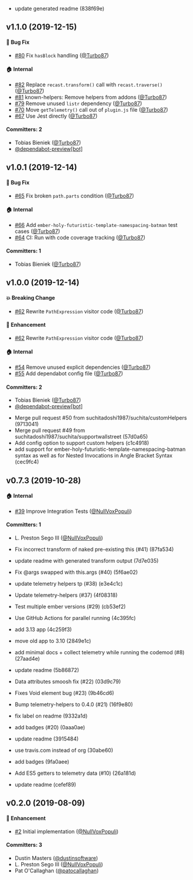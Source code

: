 * update generated readme (838f69e)

## v1.1.0 (2019-12-15)

#### :bug: Bug Fix
* [#80](https://github.com/ember-codemods/ember-no-implicit-this-codemod/pull/80) Fix `hasBlock` handling ([@Turbo87](https://github.com/Turbo87))

#### :house: Internal
* [#82](https://github.com/ember-codemods/ember-no-implicit-this-codemod/pull/82) Replace `recast.transform()` call with `recast.traverse()` ([@Turbo87](https://github.com/Turbo87))
* [#81](https://github.com/ember-codemods/ember-no-implicit-this-codemod/pull/81) known-helpers: Remove helpers from addons ([@Turbo87](https://github.com/Turbo87))
* [#79](https://github.com/ember-codemods/ember-no-implicit-this-codemod/pull/79) Remove unused `listr` dependency ([@Turbo87](https://github.com/Turbo87))
* [#70](https://github.com/ember-codemods/ember-no-implicit-this-codemod/pull/70) Move `getTelemetry()` call out of `plugin.js` file ([@Turbo87](https://github.com/Turbo87))
* [#67](https://github.com/ember-codemods/ember-no-implicit-this-codemod/pull/67) Use Jest directly ([@Turbo87](https://github.com/Turbo87))

#### Committers: 2
- Tobias Bieniek ([@Turbo87](https://github.com/Turbo87))
- [@dependabot-preview[bot]](https://github.com/apps/dependabot-preview)

## v1.0.1 (2019-12-14)

#### :bug: Bug Fix
* [#65](https://github.com/ember-codemods/ember-no-implicit-this-codemod/pull/65) Fix broken `path.parts` condition ([@Turbo87](https://github.com/Turbo87))

#### :house: Internal
* [#66](https://github.com/ember-codemods/ember-no-implicit-this-codemod/pull/66) Add `ember-holy-futuristic-template-namespacing-batman` test cases ([@Turbo87](https://github.com/Turbo87))
* [#64](https://github.com/ember-codemods/ember-no-implicit-this-codemod/pull/64) CI: Run with code coverage tracking ([@Turbo87](https://github.com/Turbo87))

#### Committers: 1
- Tobias Bieniek ([@Turbo87](https://github.com/Turbo87))

## v1.0.0 (2019-12-14)

#### :boom: Breaking Change
* [#62](https://github.com/ember-codemods/ember-no-implicit-this-codemod/pull/62) Rewrite `PathExpression` visitor code ([@Turbo87](https://github.com/Turbo87))

#### :rocket: Enhancement
* [#62](https://github.com/ember-codemods/ember-no-implicit-this-codemod/pull/62) Rewrite `PathExpression` visitor code ([@Turbo87](https://github.com/Turbo87))

#### :house: Internal
* [#54](https://github.com/ember-codemods/ember-no-implicit-this-codemod/pull/54) Remove unused explicit dependencies ([@Turbo87](https://github.com/Turbo87))
* [#55](https://github.com/ember-codemods/ember-no-implicit-this-codemod/pull/55) Add dependabot config file ([@Turbo87](https://github.com/Turbo87))

#### Committers: 2
- Tobias Bieniek ([@Turbo87](https://github.com/Turbo87))
- [@dependabot-preview[bot]](https://github.com/apps/dependabot-preview)

* Merge pull request #50 from suchitadoshi1987/suchita/customHelpers (9713041)
* Merge pull request #49 from suchitadoshi1987/suchita/supportwallstreet (57d0a65)
* Add config option to support custom helpers (c1c4918)
* add support for ember-holy-futuristic-template-namespacing-batman syntax as well as for Nested Invocations in Angle Bracket Syntax (cec9fc4)

## v0.7.3 (2019-10-28)

#### :house: Internal
* [#39](https://github.com/ember-codemods/ember-no-implicit-this-codemod/pull/39) Improve Integration Tests ([@NullVoxPopuli](https://github.com/NullVoxPopuli))

#### Committers: 1
- L. Preston Sego III ([@NullVoxPopuli](https://github.com/NullVoxPopuli))

* Fix incorrect transform of naked pre-existing this (#41) (87fa534)
* update readme with generated transform output (7d7e035)

* Fix @args swapped with this.args (#40) (5f6ae02)
* update telemetry helpers tp (#38) (e3e4c1c)
* Update telemetry-helpers (#37) (4f08318)
* Test multiple ember versions (#29) (cb53ef2)
* Use GitHub Actions for parallel running (4c395fc)
* add 3.13 app (4c259f3)
* move old app to 3.10 (2849e1c)

* add minimal docs + collect telemetry while running the codemod (#8) (27aad4e)
* update readme (5b86872)

* Data attributes smoosh fix (#22) (03d9c79)
* Fixes Void element bug (#23) (9b46cd6)

* Bump telemetry-helpers to 0.4.0 (#21) (16f9e80)
* fix label on readme (9332a1d)
* add badges (#20) (0aaa0ae)
* update readme (3915484)
* use travis.com instead of org (30abe60)
* add badges (9fa0aee)

* Add ES5 getters to telemetry data (#10) (26a181d)



* update readme (cefef89)

## v0.2.0 (2019-08-09)

#### :rocket: Enhancement
* [#2](https://github.com/ember-codemods/ember-no-implicit-this-codemod/pull/2) Initial implementation ([@NullVoxPopuli](https://github.com/NullVoxPopuli))

#### Committers: 3
- Dustin Masters ([@dustinsoftware](https://github.com/dustinsoftware))
- L. Preston Sego III ([@NullVoxPopuli](https://github.com/NullVoxPopuli))
- Pat O'Callaghan ([@patocallaghan](https://github.com/patocallaghan))

